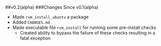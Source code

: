 ##v0.2(alpha)
###Changes Since v0.1(alpha)

- Made `rvm_install_ubuntu` a package
- Added `CHANGES.md`
- Made executable file `rvm_install` for running some pre-install checks
  - Created ability to bypass the failure of these checks resulting in a fatal exception
